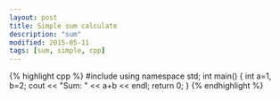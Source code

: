 ```yaml
---
layout: post
title: Simple sum calculate
description: "sum"
modified: 2015-05-11
tags: [sum, simple, cpp]
---
```

{% highlight cpp %}
#include <iostream>
using namespace std;
int main()
{
	int a=1, b=2;
	cout << "Sum: " << a+b << endl;
	return 0;
}
{% endhighlight %}
